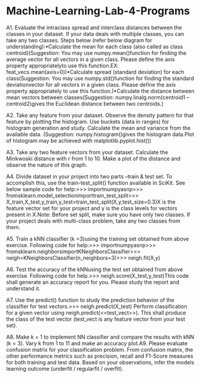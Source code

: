 # Machine-Learning-Lab-4-Programs
A1. Evaluate the intraclass spread and interclass distances between the classes in your dataset. If your data deals with multiple classes, you can take any two classes. Steps below (refer below diagram for understanding):•Calculate the mean for each class (also called as class centroid)(Suggestion: You may use numpy.mean()function for finding the average vector for all vectors in a given class. Please define the axis property appropriatelyto use this function.EX: feat_vecs.mean(axis=0))•Calculate spread (standard deviation) for each class(Suggestion: You may use numpy.std()function for finding the standard deviationvector for all vectors in a given class. Please define the axis property appropriately to use this function.)•Calculate the distance between mean vectors between classes(Suggestion: numpy.linalg.norm(centroid1 –centroid2)gives the Euclidean distance between two centroids.)

A2. Take any feature from your dataset. Observe the density pattern for that feature by plotting the histogram. Use buckets (data in ranges) for histogram generation and study. Calculate the mean and variance from the available data. (Suggestion: numpy.histogram()gives the histogram data.Plot of histogram may be achieved with matplotlib.pyplot.hist())

A3. Take any two feature vectors from your dataset. Calculate the Minkwoski distance with r from 1 to 10. Make a plot of the distance and observe the nature of this graph.

A4. Divide dataset in your project into two parts –train & test set. To accomplish this, use the train-test_split() function available in SciKit. See below sample code for help:>>> importnumpyasnp>>> fromsklearn.model_selectionimporttrain_test_split>>> X_train,X_test,y_train,y_test=train_test_split(X,y,test_size=0.3)X is the feature vector set for your project and y is the class levels for vectors present in X.Note: Before set split, make sure you have only two classes. If your project deals with multi-class problem, take any two classes from them.

A5. Train a kNN classifier (k =3)using the training set obtained from above exercise. Following code for help:>>> importnumpyasnp>>> fromsklearn.neighborsimportKNeighborsClassifier>>> neigh=KNeighborsClassifier(n_neighbors=3)>>> neigh.fit(X,y)

A6. Test the accuracy of the kNNusing the test set obtained from above exercise. Following code for help.>>> neigh.score(X_test,y_test)This code shall generate an accuracy report for you. Please study the report and understand it.

A7. Use the predict() function to study the prediction behavior of the classifier for test vectors.>>> neigh.predict(X_test)
Perform classification for a given vector using neigh.predict(<<test_vect>>). This shall produce the class of the test vector (test_vect is any feature vector from your test set).

A8. Make k = 1 to implement NN classifier and compare the results with kNN (k = 3). Vary k from 1 to 11 and make an accuracy plot.A9. Please evaluate confusion matrix for your classification problem. From confusion matrix, the other performance metrics such as precision, recall and F1-Score measures for both training and test data. Based on your observations, infer the models learning outcome (underfit / regularfit / overfit).
